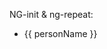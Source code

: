 NG-init & ng-repeat:

<body ng-init="names=['John Smith', 'John Doe', 'Jane Doe']">
  <ul>
    <li ng-repeat="personName in names">{{ personName }}</li>
  </ul>
</body>

